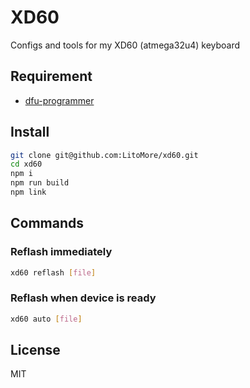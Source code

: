 # XD60

Configs and tools for my XD60 (atmega32u4) keyboard

## Requirement

- [dfu-programmer](https://github.com/dfu-programmer/dfu-programmer)

## Install

```bash
git clone git@github.com:LitoMore/xd60.git
cd xd60
npm i
npm run build
npm link
```

## Commands

### Reflash immediately

```sh
xd60 reflash [file]
```

### Reflash when device is ready

```sh
xd60 auto [file]
```

## License

MIT
